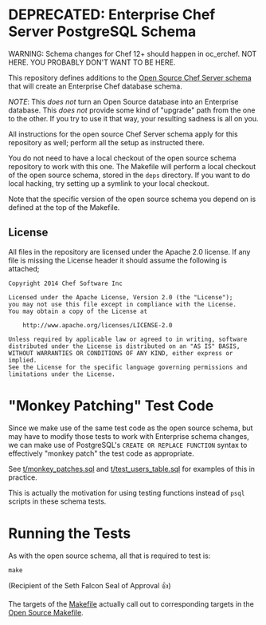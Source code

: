 DEPRECATED: Enterprise Chef Server PostgreSQL Schema
====================================================

WARNING: Schema changes for Chef 12+ should happen in oc_erchef. NOT
HERE.  YOU PROBABLY DON'T WANT TO BE HERE.

This repository defines additions to the
[Open Source Chef Server schema][] that will create an Enterprise Chef
database schema.

*NOTE*: This _does not_ turn an Open Source database into an
 Enterprise database.  This _does not_ provide some kind of "upgrade"
 path from the one to the other.  If you try to use it that way, your
 resulting sadness is all on you.

All instructions for the open source Chef Server schema apply for
this repository as well; perform all the setup as instructed there.

You do not need to have a local checkout of the open source schema
repository to work with this one.  The Makefile will perform a local
checkout of the open source schema, stored in the `deps` directory.
If you want to do local hacking, try setting up a symlink to your
local checkout.

Note that the specific version of the open source schema you depend on
is defined at the top of the Makefile.

[Open Source Chef Server schema]:http://github.com/opscode/chef-server-schema

## License

All files in the repository are licensed under the Apache 2.0 license. If any
file is missing the License header it should assume the following is attached;

```
Copyright 2014 Chef Software Inc

Licensed under the Apache License, Version 2.0 (the "License");
you may not use this file except in compliance with the License.
You may obtain a copy of the License at

    http://www.apache.org/licenses/LICENSE-2.0

Unless required by applicable law or agreed to in writing, software
distributed under the License is distributed on an "AS IS" BASIS,
WITHOUT WARRANTIES OR CONDITIONS OF ANY KIND, either express or implied.
See the License for the specific language governing permissions and
limitations under the License.
```

# "Monkey Patching" Test Code

Since we make use of the same test code as the open source schema, but
may have to modify those tests to work with Enterprise schema changes,
we can make use of PostgreSQL's `CREATE OR REPLACE FUNCTION` syntax to
effectively "monkey patch" the test code as appropriate.

See [t/monkey_patches.sql](t/monkey_patches.sql) and
[t/test_users_table.sql](t/test_users_table.sql) for examples of this
in practice.

This is actually the motivation for using testing functions instead of
`psql` scripts in these schema tests.

# Running the Tests

As with the open source schema, all that is required to test is:

```
make
```

(Recipient of the Seth Falcon Seal of Approval :+1:)

The targets of the [Makefile](Makefile) actually call out to
corresponding targets in the
[Open Source Makefile](https://github.com/opscode/chef-server-schema/blob/master/Makefile).

